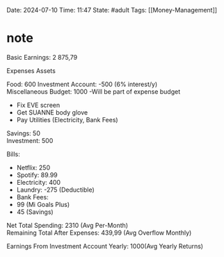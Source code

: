 Date: 2024-07-10
Time: 11:47
State: #adult 
Tags: [[Money-Management]]

# note

Basic Earnings: 2 875,79  
  
Expenses Assets  
  
Food: 600 Investment Account: -500 (6% interest/y)  
Miscellaneous Budget: 1000 -Will be part of expense budget  
- Fix EVE screen  
- Get SUANNE body glove  
- Pay Utilities (Electricity, Bank Fees)  
  
Savings: 50  
Investment: 500  
  
Bills:  
- Netflix: 250  
- Spotify: 89.99  
- Electricity: 400  
- Laundry: -275 (Deductible)  
- Bank Fees:  
- 99 (Mi Goals Plus)  
- 45 (Savings)  
  
Net Total Spending: 2310 (Avg Per-Month)  
Remaining Total After Expenses: 439,99 (Avg Overflow Monthly)  
  
Earnings From Investment Account Yearly: 1000(Avg Yearly Returns)